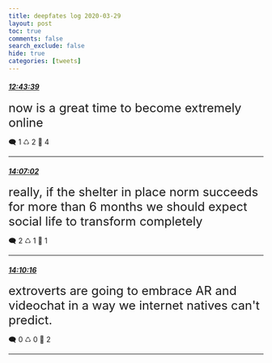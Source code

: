```yaml
---
title: deepfates log 2020-03-29
layout: post
toc: true
comments: false
search_exclude: false
hide: true
categories: [tweets]
---
```



#### <a href = "https://twitter.com/deepfates/status/1244334422737866752">*12:43:39*</a>

<font size="5">now is a great time to become extremely online</font>



🗨️ 1 ♺ 2 🤍  4   

---
    
#### <a href = "https://twitter.com/deepfates/status/1244355406308061184">*14:07:02*</a>

<font size="5">really, if the shelter in place norm succeeds for more than 6 months we should expect social life to transform completely</font>



🗨️ 2 ♺ 1 🤍  1   

---
    
#### <a href = "https://twitter.com/deepfates/status/1244356220472815616">*14:10:16*</a>

<font size="5">extroverts are going to embrace AR and videochat in a way we internet natives can't predict.</font>



🗨️ 0 ♺ 0 🤍  2   

---
    
            

